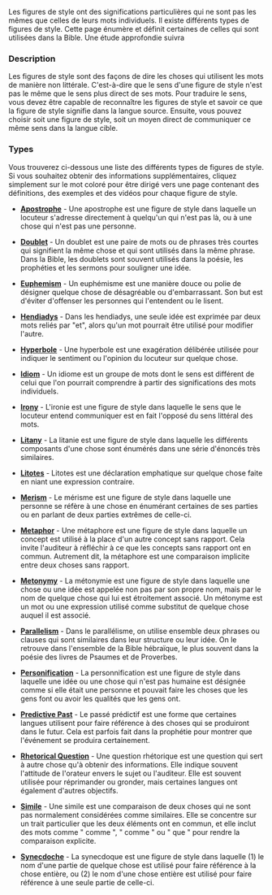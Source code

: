 Les figures de style ont des significations particulières qui ne sont pas les mêmes que celles de leurs mots individuels. Il existe différents types de figures de style. Cette page énumère et définit certaines de celles qui sont utilisées dans la Bible. Une étude approfondie suivra

### Description

Les figures de style sont des façons de dire les choses qui utilisent les mots de manière non littérale. C'est-à-dire que le sens d'une figure de style n'est pas le même que le sens plus direct de ses mots. Pour traduire le sens, vous devez être capable de reconnaître les figures de style et savoir ce que la figure de style signifie dans la langue source. Ensuite, vous pouvez choisir soit une figure de style, soit un moyen direct de communiquer ce même sens dans la langue cible.

### Types

Vous trouverez ci-dessous une liste des différents types de figures de style. Si vous souhaitez obtenir des informations supplémentaires, cliquez simplement sur le mot coloré pour être dirigé vers une page contenant des définitions, des exemples et des vidéos pour chaque figure de style.

* **[Apostrophe](../figs-apostrophe/01.md)** - Une apostrophe est une figure de style dans laquelle un locuteur s'adresse directement à quelqu'un qui n'est pas là, ou à une chose qui n'est pas une personne.

* **[Doublet](../figs-doublet/01.md)** - Un doublet est une paire de mots ou de phrases très courtes qui signifient la même chose et qui sont utilisés dans la même phrase. Dans la Bible, les doublets sont souvent utilisés dans la poésie, les prophéties et les sermons pour souligner une idée.

* **[Euphemism](../figs-euphemism/01.md)** - Un euphémisme est une manière douce ou polie de désigner quelque chose de désagréable ou d'embarrassant. Son but est d'éviter d'offenser les personnes qui l'entendent ou le lisent.

* **[Hendiadys](../figs-hendiadys/01.md)** - Dans les hendiadys, une seule idée est exprimée par deux mots reliés par "et", alors qu'un mot pourrait être utilisé pour modifier l'autre.

* **[Hyperbole](../figs-hyperbole/01.md)** - Une hyperbole est une exagération délibérée utilisée pour indiquer le sentiment ou l'opinion du locuteur sur quelque chose.

* **[Idiom](../figs-idiom/01.md)** - Un idiome est un groupe de mots dont le sens est différent de celui que l'on pourrait comprendre à partir des significations des mots individuels.

* **[Irony](../figs-irony/01.md)** - L'ironie est une figure de style dans laquelle le sens que le locuteur entend communiquer est en fait l'opposé du sens littéral des mots.

* **[Litany](../figs-litany/01.md)** - La litanie est une figure de style dans laquelle les différents composants d'une chose sont énumérés dans une série d'énoncés très similaires.

* **[Litotes](../figs-litotes/01.md)** - Litotes est une déclaration emphatique sur quelque chose faite en niant une expression contraire.

* **[Merism](../figs-merism/01.md)** - Le mérisme est une figure de style dans laquelle une personne se réfère à une chose en énumérant certaines de ses parties ou en parlant de deux parties extrêmes de celle-ci.

* **[Metaphor](../figs-metaphor/01.md)** - Une métaphore est une figure de style dans laquelle un concept est utilisé à la place d'un autre concept sans rapport. Cela invite l'auditeur à réfléchir à ce que les concepts sans rapport ont en commun. Autrement dit, la métaphore est une comparaison implicite entre deux choses sans rapport.

* **[Metonymy](../figs-metonymy/01.md)** - La métonymie est une figure de style dans laquelle une chose ou une idée est appelée non pas par son propre nom, mais par le nom de quelque chose qui lui est étroitement associé. Un métonyme est un mot ou une expression utilisé comme substitut de quelque chose auquel il est associé.

* **[Parallelism](../figs-parallelism/01.md)** - Dans le parallélisme, on utilise ensemble deux phrases ou clauses qui sont similaires dans leur structure ou leur idée. On le retrouve dans l'ensemble de la Bible hébraïque, le plus souvent dans la poésie des livres de Psaumes et de Proverbes.

* **[Personification](../figs-personification/01.md)** - La personnification est une figure de style dans laquelle une idée ou une chose qui n'est pas humaine est désignée comme si elle était une personne et pouvait faire les choses que les gens font ou avoir les qualités que les gens ont.

* **[Predictive Past](../figs-pastforfuture/01.md)** - Le passé prédictif est une forme que certaines langues utilisent pour faire référence à des choses qui se produiront dans le futur. Cela est parfois fait dans la prophétie pour montrer que l'événement se produira certainement.

* **[Rhetorical Question](../figs-rquestion/01.md)** - Une question rhétorique est une question qui sert à autre chose qu'à obtenir des informations. Elle indique souvent l'attitude de l'orateur envers le sujet ou l'auditeur. Elle est souvent utilisée pour réprimander ou gronder, mais certaines langues ont également d'autres objectifs.

* **[Simile](../figs-simile/01.md)** - Une simile est une comparaison de deux choses qui ne sont pas normalement considérées comme similaires. Elle se concentre sur un trait particulier que les deux éléments ont en commun, et elle inclut des mots comme " comme ", " comme " ou " que " pour rendre la comparaison explicite.

* **[Synecdoche](../figs-synecdoche/01.md)** - La synecdoque est une figure de style dans laquelle (1) le nom d'une partie de quelque chose est utilisé pour faire référence à la chose entière, ou (2) le nom d'une chose entière est utilisé pour faire référence à une seule partie de celle-ci.
